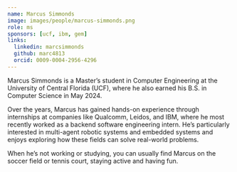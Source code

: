 ```yaml
---
name: Marcus Simmonds
image: images/people/marcus-simmonds.png
role: ms
sponsors: [ucf, ibm, gem]
links:
  linkedin: marcsimmonds
  github: marc4813
  orcid: 0009-0004-2956-4296
---
```


Marcus Simmonds is a Master’s student in Computer Engineering at the University of Central Florida (UCF), where he also earned his B.S. in Computer Science in May 2024.

Over the years, Marcus has gained hands-on experience through internships at companies like Qualcomm, Leidos, and IBM, where he most recently worked as a backend software engineering intern. He’s particularly interested in multi-agent robotic systems and embedded systems and enjoys exploring how these fields can solve real-world problems.

When he’s not working or studying, you can usually find Marcus on the soccer field or tennis court, staying active and having fun.
